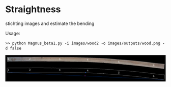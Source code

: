 # Straightness


stichting images and estimate the bending


Usage:
```
>> python Magnus_beta1.py -i images/wood2 -o images/outputs/wood.png -d false
```

![results](https://raw.githubusercontent.com/chacoff/Straightness/master/images/outputs/Figure_1.png)
